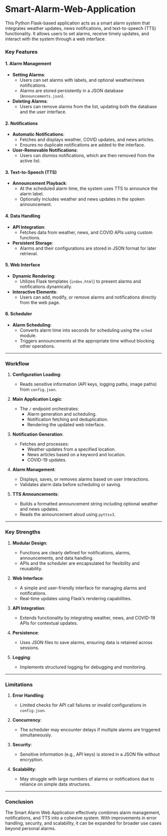 # Smart-Alarm-Web-Application
This Python Flask-based application acts as a smart alarm system that integrates weather updates, news notifications, and text-to-speech (TTS) functionality. It allows users to set alarms, receive timely updates, and interact with the system through a web interface.


### Key Features

#### 1. **Alarm Management**
- **Setting Alarms**:
  - Users can set alarms with labels, and optional weather/news notifications.
  - Alarms are stored persistently in a JSON database (`Announcements.json`).
- **Deleting Alarms**:
  - Users can remove alarms from the list, updating both the database and the user interface.

#### 2. **Notifications**
- **Automatic Notifications**:
  - Fetches and displays weather, COVID updates, and news articles.
  - Ensures no duplicate notifications are added to the interface.
- **User-Removable Notifications**:
  - Users can dismiss notifications, which are then removed from the active list.

#### 3. **Text-to-Speech (TTS)**
- **Announcement Playback**:
  - At the scheduled alarm time, the system uses TTS to announce the alarm label.
  - Optionally includes weather and news updates in the spoken announcement.

#### 4. **Data Handling**
- **API Integration**:
  - Fetches data from weather, news, and COVID APIs using custom functions.
- **Persistent Storage**:
  - Alarms and their configurations are stored in JSON format for later retrieval.

#### 5. **Web Interface**
- **Dynamic Rendering**:
  - Utilizes Flask templates (`index.html`) to present alarms and notifications dynamically.
- **Interactive Elements**:
  - Users can add, modify, or remove alarms and notifications directly from the web page.

#### 6. **Scheduler**
- **Alarm Scheduling**:
  - Converts alarm time into seconds for scheduling using the `sched` module.
  - Triggers announcements at the appropriate time without blocking other operations.

---

### Workflow

1. **Configuration Loading**:
   - Reads sensitive information (API keys, logging paths, image paths) from `config.json`.

2. **Main Application Logic**:
   - The `/` endpoint orchestrates:
     - Alarm generation and scheduling.
     - Notification fetching and deduplication.
     - Rendering the updated web interface.

3. **Notification Generation**:
   - Fetches and processes:
     - Weather updates from a specified location.
     - News articles based on a keyword and location.
     - COVID-19 updates.

4. **Alarm Management**:
   - Displays, saves, or removes alarms based on user interactions.
   - Validates alarm data before scheduling or saving.

5. **TTS Announcements**:
   - Builds a formatted announcement string including optional weather and news updates.
   - Reads the announcement aloud using `pyttsx3`.

---

### Key Strengths

1. **Modular Design**:
   - Functions are clearly defined for notifications, alarms, announcements, and data handling.
   - APIs and the scheduler are encapsulated for flexibility and reusability.

2. **Web Interface**:
   - A simple and user-friendly interface for managing alarms and notifications.
   - Real-time updates using Flask’s rendering capabilities.

3. **API Integration**:
   - Extends functionality by integrating weather, news, and COVID-19 APIs for contextual updates.

4. **Persistence**:
   - Uses JSON files to save alarms, ensuring data is retained across sessions.

5. **Logging**:
   - Implements structured logging for debugging and monitoring.

---

### Limitations

1. **Error Handling**:
   - Limited checks for API call failures or invalid configurations in `config.json`.

2. **Concurrency**:
   - The scheduler may encounter delays if multiple alarms are triggered simultaneously.

3. **Security**:
   - Sensitive information (e.g., API keys) is stored in a JSON file without encryption.

4. **Scalability**:
   - May struggle with large numbers of alarms or notifications due to reliance on simple data structures.

---

### Conclusion

The Smart Alarm Web Application effectively combines alarm management, notifications, and TTS into a cohesive system. With improvements in error handling, security, and scalability, it can be expanded for broader use cases beyond personal alarms.
